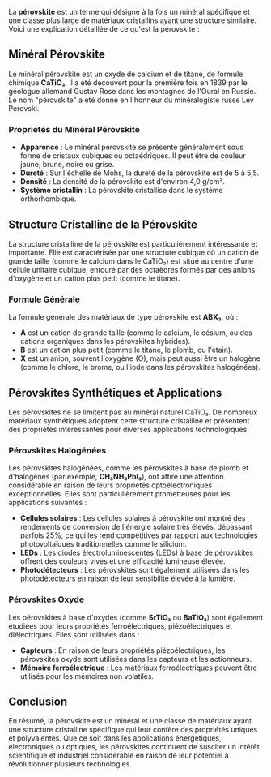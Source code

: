La **pérovskite** est un terme qui désigne à la fois un minéral spécifique et une classe plus large de matériaux cristallins ayant une structure similaire. Voici une explication détaillée de ce qu'est la pérovskite :

## Minéral Pérovskite

Le minéral pérovskite est un oxyde de calcium et de titane, de formule chimique **CaTiO₃**. Il a été découvert pour la première fois en 1839 par le géologue allemand Gustav Rose dans les montagnes de l'Oural en Russie. Le nom "pérovskite" a été donné en l'honneur du minéralogiste russe Lev Perovski.

### Propriétés du Minéral Pérovskite

- **Apparence** : Le minéral pérovskite se présente généralement sous forme de cristaux cubiques ou octaédriques. Il peut être de couleur jaune, brune, noire ou grise.
- **Dureté** : Sur l'échelle de Mohs, la dureté de la pérovskite est de 5 à 5,5.
- **Densité** : La densité de la pérovskite est d'environ 4,0 g/cm³.
- **Système cristallin** : La pérovskite cristallise dans le système orthorhombique.

## Structure Cristalline de la Pérovskite

La structure cristalline de la pérovskite est particulièrement intéressante et importante. Elle est caractérisée par une structure cubique où un cation de grande taille (comme le calcium dans le CaTiO₃) est situé au centre d'une cellule unitaire cubique, entouré par des octaèdres formés par des anions d'oxygène et un cation plus petit (comme le titane).

### Formule Générale

La formule générale des matériaux de type pérovskite est **ABX₃**, où :
- **A** est un cation de grande taille (comme le calcium, le césium, ou des cations organiques dans les pérovskites hybrides).
- **B** est un cation plus petit (comme le titane, le plomb, ou l'étain).
- **X** est un anion, souvent l'oxygène (O), mais peut aussi être un halogène (comme le chlore, le brome, ou l'iode dans les pérovskites halogénées).

## Pérovskites Synthétiques et Applications

Les pérovskites ne se limitent pas au minéral naturel CaTiO₃. De nombreux matériaux synthétiques adoptent cette structure cristalline et présentent des propriétés intéressantes pour diverses applications technologiques.

### Pérovskites Halogénées

Les pérovskites halogénées, comme les pérovskites à base de plomb et d'halogènes (par exemple, **CH₃NH₃PbI₃**), ont attiré une attention considérable en raison de leurs propriétés optoélectroniques exceptionnelles. Elles sont particulièrement prometteuses pour les applications suivantes :

- **Cellules solaires** : Les cellules solaires à pérovskite ont montré des rendements de conversion de l'énergie solaire très élevés, dépassant parfois 25%, ce qui les rend compétitives par rapport aux technologies photovoltaïques traditionnelles comme le silicium.
- **LEDs** : Les diodes électroluminescentes (LEDs) à base de pérovskites offrent des couleurs vives et une efficacité lumineuse élevée.
- **Photodétecteurs** : Les pérovskites sont également utilisées dans les photodétecteurs en raison de leur sensibilité élevée à la lumière.

### Pérovskites Oxyde

Les pérovskites à base d'oxydes (comme **SrTiO₃** ou **BaTiO₃**) sont également étudiées pour leurs propriétés ferroélectriques, piézoélectriques et diélectriques. Elles sont utilisées dans :

- **Capteurs** : En raison de leurs propriétés piézoélectriques, les pérovskites oxyde sont utilisées dans les capteurs et les actionneurs.
- **Mémoire ferroélectrique** : Les matériaux ferroélectriques peuvent être utilisés pour les mémoires non volatiles.

## Conclusion

En résumé, la pérovskite est un minéral et une classe de matériaux ayant une structure cristalline spécifique qui leur confère des propriétés uniques et polyvalentes. Que ce soit dans les applications énergétiques, électroniques ou optiques, les pérovskites continuent de susciter un intérêt scientifique et industriel considérable en raison de leur potentiel à révolutionner plusieurs technologies.